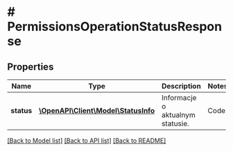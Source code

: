 # # PermissionsOperationStatusResponse

## Properties

Name | Type | Description | Notes
------------ | ------------- | ------------- | -------------
**status** | [**\OpenAPI\Client\Model\StatusInfo**](StatusInfo.md) | Informacje o aktualnym statusie.  | Code | Description | Details |  | --- | --- | --- |  | 100 | Operacja przyjęta do realizacji | - |  | 200 | Operacja zakończona sukcesem | - |  | 400 | Operacja zakończona niepowodzeniem | - |  | 500 | Nieznany błąd | - | |

[[Back to Model list]](../../README.md#models) [[Back to API list]](../../README.md#endpoints) [[Back to README]](../../README.md)
